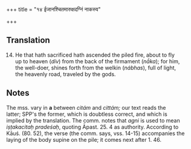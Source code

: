 +++
title = "१४ ईजानश्चितमारुक्षदग्निं नाकस्य"

+++
## Translation
14. He that hath sacrificed hath ascended the piled fire, about to fly  
up to heaven (*dív*) from the back of the firmament (*nā́ka*); for him,  
the well-doer, shines forth from the welkin (*nábhas*), full of light,  
the heavenly road, traveled by the gods.

## Notes
The mss. vary in **a** between *citám* and *cittám;* our text reads the  
latter; SPP's the former, which is doubtless correct, and which is  
implied by the translation. The comm. notes that *agni* is used to mean  
*iṣṭakacitaḥ pradeśaḥ*, quoting Āpast. 25. 4 as authority. According to  
Kāuś. (80. 52), the verse (the comm. says, vss. 14-15) accompanies the  
laying of the body supine on the pile; it comes next after 1. 46.
